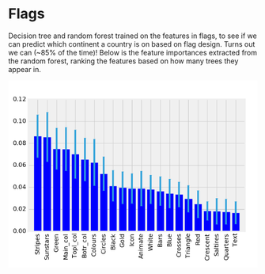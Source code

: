 # Flags

Decision tree and random forest trained on the features in flags, to see if we can predict which continent a country is on based on flag design. Turns out we can (~85% of the time)! Below is the feature importances extracted from the random forest, ranking the features based on how many trees they appear in.

![features](https://github.com/neal-o-r/flags/blob/master/features.png)


